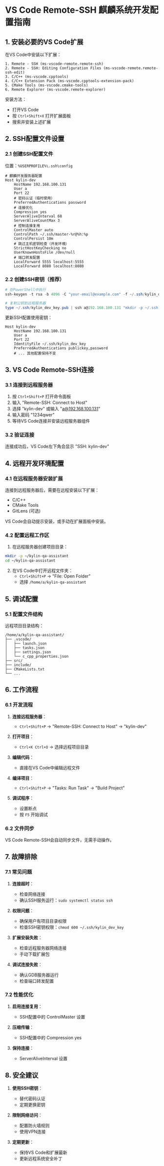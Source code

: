 # VS Code Remote-SSH 麒麟系统开发配置指南

## 1. 安装必要的VS Code扩展

在VS Code中安装以下扩展：

```
1. Remote - SSH (ms-vscode-remote.remote-ssh)
2. Remote - SSH: Editing Configuration Files (ms-vscode-remote.remote-ssh-edit)
3. C/C++ (ms-vscode.cpptools)
4. C/C++ Extension Pack (ms-vscode.cpptools-extension-pack)
5. CMake Tools (ms-vscode.cmake-tools)
6. Remote Explorer (ms-vscode.remote-explorer)
```

安装方法：
- 打开VS Code
- 按 `Ctrl+Shift+X` 打开扩展面板
- 搜索并安装上述扩展

## 2. SSH配置文件设置

### 2.1 创建SSH配置文件

位置：`%USERPROFILE%\.ssh\config`

```ssh-config
# 麒麟开发服务器配置
Host kylin-dev
    HostName 192.168.100.131
    User a
    Port 22
    # 密码认证（临时使用）
    PreferredAuthentications password
    # 连接优化
    Compression yes
    ServerAliveInterval 60
    ServerAliveCountMax 3
    # 控制连接复用
    ControlMaster auto
    ControlPath ~/.ssh/master-%r@%h:%p
    ControlPersist 10m
    # 跳过主机密钥检查（开发环境）
    StrictHostKeyChecking no
    UserKnownHostsFile /dev/null
    # 端口转发配置
    LocalForward 5555 localhost:5555
    LocalForward 8080 localhost:8080
```

### 2.2 创建SSH密钥（推荐）

```powershell
# 在PowerShell中执行
ssh-keygen -t rsa -b 4096 -C "your-email@example.com" -f ~/.ssh/kylin_dev_key

# 复制公钥到远程服务器
type ~/.ssh/kylin_dev_key.pub | ssh a@192.168.100.131 "mkdir -p ~/.ssh && cat >> ~/.ssh/authorized_keys"
```

更新SSH配置使用密钥：
```ssh-config
Host kylin-dev
    HostName 192.168.100.131
    User a
    Port 22
    IdentityFile ~/.ssh/kylin_dev_key
    PreferredAuthentications publickey,password
    # ... 其他配置保持不变
```

## 3. VS Code Remote-SSH连接

### 3.1 连接到远程服务器

1. 按 `Ctrl+Shift+P` 打开命令面板
2. 输入 "Remote-SSH: Connect to Host"
3. 选择 "kylin-dev" 或输入 "a@192.168.100.131"
4. 输入密码 "1234qwer"
5. 等待VS Code连接并安装远程服务器组件

### 3.2 验证连接

连接成功后，VS Code左下角会显示 "SSH: kylin-dev"

## 4. 远程开发环境配置

### 4.1 在远程服务器安装扩展

连接到远程服务器后，需要在远程安装以下扩展：
- C/C++
- CMake Tools
- GitLens (可选)

VS Code会自动提示安装，或手动在扩展面板中安装。

### 4.2 配置远程工作区

1. 在远程服务器创建项目目录：
```bash
mkdir -p ~/kylin-qa-assistant
cd ~/kylin-qa-assistant
```

2. 在VS Code中打开远程文件夹：
   - `Ctrl+Shift+P` → "File: Open Folder"
   - 选择 `/home/a/kylin-qa-assistant`

## 5. 调试配置

### 5.1 配置文件结构

远程项目目录结构：
```
/home/a/kylin-qa-assistant/
├── .vscode/
│   ├── launch.json
│   ├── tasks.json
│   ├── settings.json
│   └── c_cpp_properties.json
├── src/
├── include/
├── CMakeLists.txt
└── ...
```

## 6. 工作流程

### 6.1 开发流程

1. **连接远程服务器**：
   - `Ctrl+Shift+P` → "Remote-SSH: Connect to Host" → "kylin-dev"

2. **打开项目**：
   - `Ctrl+K Ctrl+O` → 选择远程项目目录

3. **编辑代码**：
   - 直接在VS Code中编辑远程文件

4. **编译项目**：
   - `Ctrl+Shift+P` → "Tasks: Run Task" → "Build Project"

5. **调试程序**：
   - 设置断点
   - 按 `F5` 开始调试

### 6.2 文件同步

VS Code Remote-SSH会自动同步文件，无需手动操作。

## 7. 故障排除

### 7.1 常见问题

1. **连接超时**：
   - 检查网络连接
   - 确认SSH服务运行：`sudo systemctl status ssh`

2. **权限问题**：
   - 确保用户有项目目录权限
   - 检查SSH密钥权限：`chmod 600 ~/.ssh/kylin_dev_key`

3. **扩展安装失败**：
   - 检查远程服务器网络连接
   - 手动下载扩展包

4. **调试连接失败**：
   - 确认GDB服务器运行
   - 检查端口转发配置

### 7.2 性能优化

1. **启用连接复用**：
   - SSH配置中的 ControlMaster 设置

2. **压缩传输**：
   - SSH配置中的 Compression yes

3. **保持连接**：
   - ServerAliveInterval 设置

## 8. 安全建议

1. **使用SSH密钥**：
   - 替代密码认证
   - 定期更换密钥

2. **限制网络访问**：
   - 配置防火墙规则
   - 使用VPN连接

3. **定期更新**：
   - 保持VS Code和扩展最新
   - 更新远程系统安全补丁
